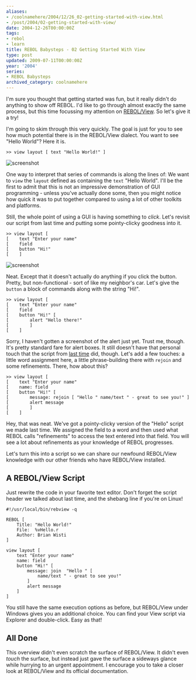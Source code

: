 ```yaml
---
aliases:
- /coolnamehere/2004/12/26_02-getting-started-with-view.html
- /post/2004/02-getting-started-with-view/
date: 2004-12-26T00:00:00Z
tags:
- rebol
- learn
title: REBOL Babysteps - 02 Getting Started With View
type: post
updated: 2009-07-11T00:00:00Z
year: '2004'
series:
- REBOL Babysteps
archived_category: coolnamehere
---
```


I'm sure you thought that getting started was fun, but it really didn't do 
anything to show off REBOL. I'd like to go through almost exactly the same 
process, but this time focussing my attention on [REBOL/View](http://www.rebol.com/prod-view.html). 
So let's give it a try!
<!--more-->

I'm going to skim through this very quickly. The goal is just for you to see 
how much potential there is in the REBOL/View dialect. You want to see "Hello 
World"? Here it is.

    >> view layout [ text "Hello World!" ]

![screenshot](/img/2004/rebol-intro-01.png)

One way to interpret that series of commands is along the lines of: We want 
to `view` the `layout` defined as containing the `text` "Hello World". I'll be 
the first to admit that this is not an impressive demonstration of GUI 
programming - unless you've actually done some, then you might notice how 
quick it was to put together compared to using a lot of other toolkits and 
platforms.

Still, the whole point of using a GUI is having something to *click*.  Let's 
revisit our script from last time and putting some pointy-clicky goodness 
into it.

    >> view layout [
    [    text "Enter your name"
    [    field
    [    button "Hi!"
    [    ]

![screenshot](/img/2004/rebol-intro-02.png)

Neat. Except that it doesn't actually do anything if you click the button. 
Pretty, but non-functional - sort of like my neighbor's car.  Let's give 
the `button` a block of commands along with the string "Hi!".

    >> view layout [
    [    text "Enter your name"
    [    field
    [    button "Hi!" [
    [        alert "Hello there!"
    [        ]
    [    ]

[last time]: /post/2004/01-getting-started/

Sorry, I haven't gotten a screenshot of the alert just yet. Trust me, though.  
It's pretty standard fare for alert boxes. It still doesn't have that personal 
touch that the script from [last time][] did, 
though.  Let's add a few touches: a little word assignment here, a little 
phrase-building there with `rejoin` and some refinements.  There, how about this?

    >> view layout [
    [    text "Enter your name"
    [    name: field
    [    button "Hi!" [
    [        message: rejoin [ "Hello " name/text " - great to see you!" ]
    [        alert message
    [        ]
    [    ]


Hey, that was neat. We've got a pointy-clicky version of the "Hello" script 
we made last time. We assigned the field to a word and then used what REBOL 
calls "refinements" to access the text entered into that field. You will see a 
lot about refinements as your knowledge of REBOL progresses.

Let's turn this into a script so we can share our newfound REBOL/View 
knowledge with our other friends who have REBOL/View installed.

## A REBOL/View Script

Just rewrite the code in your favorite text editor. Don't forget the script 
header we talked about last time, and the shebang line if you're on Linux!

``` rebol
#!/usr/local/bin/rebview -q

REBOL [
    Title: "Hello World!"
    File:  %vHello.r
    Author: Brian Wisti
]

view layout [
    text "Enter your name"
    name: field
    button "Hi!" [
        message: join  "Hello " [ 
            name/text " - great to see you!" 
        ]
        alert message
    ]
]
```

You still have the same execution options as before, but REBOL/View under 
Windows gives you an additional choice. You can find your View script via 
Explorer and double-click. Easy as that!

## All Done

This overview didn't even scratch the surface of REBOL/View. It didn't 
even *touch* the surface, but instead just gave the surface a sideways glance 
while hurrying to an urgent appointment. I encourage you to take a closer look 
at REBOL/View and its official documentation.


